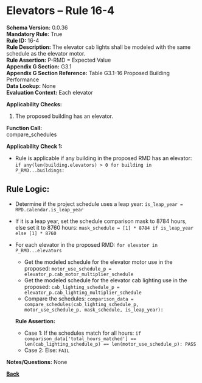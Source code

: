 # Elevators – Rule 16-4  
**Schema Version:** 0.0.36        
**Mandatory Rule:** True          
**Rule ID:** 16-4  
**Rule Description:** The elevator cab lights shall be modeled with the same schedule as the elevator motor.  
**Rule Assertion:** P-RMD = Expected Value                                           
**Appendix G Section:** G3.1  
**Appendix G Section Reference:** Table G3.1-16 Proposed Building Performance    
**Data Lookup:** None  
**Evaluation Context:** Each elevator  

**Applicability Checks:**  
  1. The proposed building has an elevator.  

**Function Call:**  
compare_schedules

**Applicability Check 1:**
- Rule is applicable if any building in the proposed RMD has an elevator: `if any(len(building.elevators) > 0 for building in P_RMD...buildings:`

## Rule Logic:
- Determine if the project schedule uses a leap year: `is_leap_year = RPD.calendar.is_leap_year`
- If it is a leap year, set the schedule comparison mask to 8784 hours, else set it to 8760 hours: `mask_schedule = [1] * 8784 if is_leap_year else [1] * 8760`
- For each elevator in the proposed RMD: `for elevator in P_RMD...elevators`
  - Get the modeled schedule for the elevator motor use in the proposed: `motor_use_schedule_p = elevator_p.cab_motor_multiplier_schedule`
  - Get the modeled schedule for the elevator cab lighting use in the proposed: `cab_lighting_schedule_p = elevator_p.cab_lighting_multiplier_schedule`
  - Compare the schedules: `comparison_data = compare_schedules(cab_lighting_schedule_p, motor_use_schedule_p, mask_schedule, is_leap_year):`  

  **Rule Assertion:**  
    - Case 1: If the schedules match for all hours: `if comparison_data['total_hours_matched'] == len(cab_lighting_schedule_p) == len(motor_use_schedule_p): PASS`
    - Case 2: Else: `FAIL`

**Notes/Questions:**
None

 **[Back](../_toc.md)**